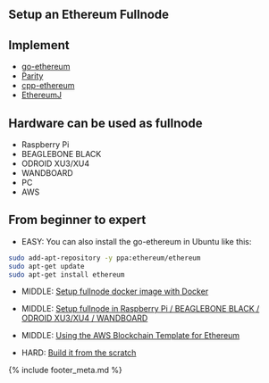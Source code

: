 ## Setup an Ethereum Fullnode
## Implement
- [go-ethereum](https://github.com/ethereum/go-ethereum)
- [Parity](https://github.com/paritytech/parity)
- [cpp-ethereum](https://github.com/ethereum/cpp-ethereum)
- [EthereumJ](https://github.com/ethereum/ethereumj)

## Hardware can be used as fullnode
- Raspberry Pi
- BEAGLEBONE BLACK
- ODROID XU3/XU4
- WANDBOARD
- PC
- AWS

## From beginner to expert
- EASY: You can also install the go-ethereum in Ubuntu like this:

```bash
sudo add-apt-repository -y ppa:ethereum/ethereum
sudo apt-get update
sudo apt-get install ethereum
```

- MIDDLE: [Setup fullnode docker image with Docker](https://github.com/ethereum/go-ethereum/wiki/Running-in-Docker#running-in-docker)

- MIDDLE: [Setup fullnode in Raspberry Pi / BEAGLEBONE BLACK / ODROID XU3/XU4 / WANDBOARD](http://ethembedded.com)

- MIDDLE: [Using the AWS Blockchain Template for Ethereum](https://docs.aws.amazon.com/blockchain-templates/latest/developerguide/blockchain-templates-ethereum.html)

- HARD: [Build it from the scratch](https://github.com/ethereum/go-ethereum/wiki/Building-Ethereum)

{% include footer_meta.md %}

